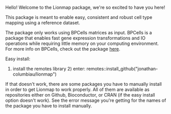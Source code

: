 Hello! Welcome to the Lionmap package, we're so excited to have you here!

This package is meant to enable easy, consistent and robust cell type mapping using a reference dataset.

The package only works using BPCells matrices as input. BPCells is a package that enables fast gene expression transformations and IO operations while requiring little memory on your computing environment. For more info on BPCells, check out the package [here](https://bnprks.github.io/BPCells/).

Easy install:

1) install the remotes library 2) enter: remotes::install_github("jonathan-columbiau/lionmap")

If that doesn't work, there are some packages you have to manually install in order to get Lionmap to work properly. All of them are available as repositories either on Github, Bioconductor, or CRAN (if the easy install option doesn't work). See the error message you're getting for the names of the package you have to install manually.
